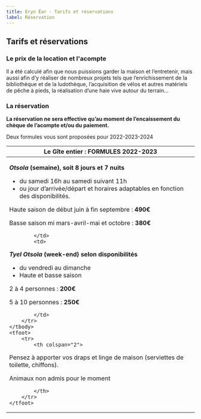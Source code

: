 ```yaml
---
title: Eryn Ëar - Tarifs et réservations
label: Réservation
---
```

## Tarifs et réservations

### Le prix de la location et l'acompte

Il a été calculé afin que nous puissions garder la maison et l’entretenir, mais aussi afin d’y réaliser de nombreux projets tels que l’enrichissement de la bibliothèque et de la ludothèque, l’acquisition de vélos et autres matériels de pêche à pieds, la réalisation d’une haie vive autour du terrain…

### La réservation

**La réservation ne sera effective qu’au moment de l’encaissement du chèque de l’acompte et/ou du paiement.**

Deux formules vous sont proposées pour 2022-2023-2024

<table>
    <thead>
        <tr>
            <th colspan="2">Le Gîte entier : FORMULES 2022-2023</th>
        </tr>
    </thead>
    <tbody>
        <tr>
            <td> 

***Otsola* (semaine), soit 8 jours et 7 nuits**

* du samedi 16h au samedi suivant 11h
* ou jour d’arrivée/départ et horaires adaptables en fonction des disponibilités.

Haute saison de début juin à fin septembre : **490€**

Basse saison mi mars-avril-mai et octobre : **380€**

```
        </td>
        <td>
```

***Tyel Otsola* (week-end) selon disponibilités**

* du vendredi au dimanche 
* Haute et basse saison

2 à 4 personnes : **200€**

5 à 10 personnes : **250€**

```
        </td>
    </tr>
</tbody>
<tfoot>
    <tr>
        <th colspan="2">
```

Pensez à apporter vos draps et linge de maison (serviettes de toilette, chiffons).

Animaux non admis pour le moment

```
        </th>
    </tr>
</tfoot>
```

</table>